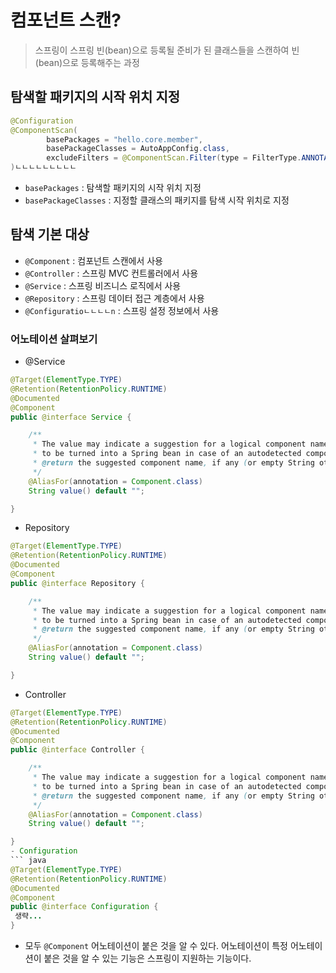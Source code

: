 # 컴포넌트 스캔?

> 스프링이 스프링 빈(bean)으로 등록될 준비가 된 클래스들을 스캔하여 빈(bean)으로 등록해주는 과정

## 탐색할 패키지의 시작 위치 지정

```java
@Configuration
@ComponentScan(
        basePackages = "hello.core.member",
        basePackageClasses = AutoAppConfig.class,
        excludeFilters = @ComponentScan.Filter(type = FilterType.ANNOTATION,classes = Configuration.class)
)ㄴㄴㄴㄴㄴㄴㄴㄴㄴ

```

- `basePackages` : 탐색할 패키지의 시작 위치 지정
- `basePackageClasses` : 지정할 클래스의 패키지를 탐색 시작 위치로 지정

## 탐색 기본 대상

- `@Component` : 컴포넌트 스캔에서 사용
- `@Controller` : 스프링 MVC 컨트롤러에서 사용
- `@Service` : 스프링 비즈니스 로직에서 사용
- `@Repository` : 스프링 데이터 접근 계층에서 사용
- `@Configuratioㄴㄴㄴㄴn` : 스프링 설정 정보에서 사용

### 어노테이션 살펴보기

- @Service

```java
@Target(ElementType.TYPE)
@Retention(RetentionPolicy.RUNTIME)
@Documented
@Component
public @interface Service {

	/**
	 * The value may indicate a suggestion for a logical component name,
	 * to be turned into a Spring bean in case of an autodetected component.
	 * @return the suggested component name, if any (or empty String otherwise)
	 */
	@AliasFor(annotation = Component.class)
	String value() default "";

}
```

- Repository

```java
@Target(ElementType.TYPE)
@Retention(RetentionPolicy.RUNTIME)
@Documented
@Component
public @interface Repository {

	/**
	 * The value may indicate a suggestion for a logical component name,
	 * to be turned into a Spring bean in case of an autodetected component.
	 * @return the suggested component name, if any (or empty String otherwise)
	 */
	@AliasFor(annotation = Component.class)
	String value() default "";

}

```

- Controller

````java
@Target(ElementType.TYPE)
@Retention(RetentionPolicy.RUNTIME)
@Documented
@Component
public @interface Controller {

	/**
	 * The value may indicate a suggestion for a logical component name,
	 * to be turned into a Spring bean in case of an autodetected component.
	 * @return the suggested component name, if any (or empty String otherwise)
	 */
	@AliasFor(annotation = Component.class)
	String value() default "";

}
- Configuration
``` java
@Target(ElementType.TYPE)
@Retention(RetentionPolicy.RUNTIME)
@Documented
@Component
public @interface Configuration {
 생략...
}
````

- 모두 `@Component` 어노테이션이 붙은 것을 알 수 있다. 어노테이션이 특정 어노테이션이 붙은 것을 알 수 있는 기능은 스프링이 지원하는 기능이다.
